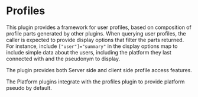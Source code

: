 # Profiles

This plugin provides a framework for user profiles, based on composition of profile parts generated by other plugins. When querying user profiles, the caller is expected to provide display options that filter the parts returned. For instance, include `["user"]="summary"` in the display options map to include simple data about the users, including the platform they last connected with and the pseudonym to display.

The plugin provides both Server side and client side profile access features. 

The Platform plugins integrate with the profiles plugin to provide platform pseudo by default.
